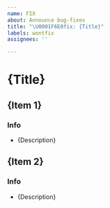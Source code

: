 ```yaml
---
name: FIX
about: Announce bug-fixes
title: "\U0001F6E0️fix: {Title}"
labels: wontfix
assignees: ''

---
```


# {Title}

## {Item 1}
### Info
- {Description}

## {Item 2}
### Info
- {Description}
